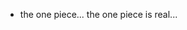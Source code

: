 - the one piece... the one piece is real...


<!---
dogethemdown360/dogethemdown360 is a ✨ special ✨ repository because its `README.md` (this file) appears on your GitHub profile.
You can click the Preview link to take a look at your changes.
--->

